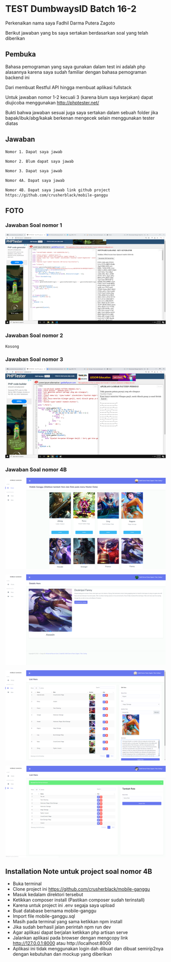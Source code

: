 # TEST DumbwaysID Batch 16-2

Perkenalkan nama saya Fadhil Darma Putera Zagoto

Berikut jawaban yang bs saya sertakan berdasarkan soal yang telah diberikan

## Pembuka

Bahasa pemograman yang saya gunakan dalam test ini adalah php alasannya karena saya sudah familiar dengan bahasa pemograman backend ini

Dari membuat Restful API hingga membuat aplikasi fullstack

Untuk jawaban nomor 1-2 kecuali 3 (karena blum saya kerjakan) dapat diujicoba menggunakan http://phptester.net/

Bukti bahwa jawaban sesuai juga saya sertakan dalam sebuah folder jika bapak/ibuk/abg/kakak berkenan mengecek selain menggunakan tester diatas

## Jawaban
```
Nomor 1. Dapat saya jawab
```
```
Nomor 2. Blum dapat saya jawab
```
```
Nomor 3. Dapat saya jawab
```
```
Nomor 4A. Dapat saya jawab
```
```
Nomor 4B. Dapat saya jawab link github project https://github.com/crusherblack/mobile-ganggu
```

## FOTO

### Jawaban Soal nomor 1

![Jawaban Soal Nomor 1](https://github.com/crusherblack/TestDumbwaysID-16-2/blob/master/Bukti%20Hasil%20(Gambar)/1.png)

### Jawaban Soal nomor 2
````
Kosong
````

### Jawaban Soal nomor 3

![Jawaban Soal Nomor 3](https://github.com/crusherblack/TestDumbwaysID-16-2/blob/master/Bukti%20Hasil%20(Gambar)/3.png)

### Jawaban Soal nomor 4B

![Home](https://github.com/crusherblack/TestDumbwaysID-16-2/blob/master/Bukti%20Hasil%20(Gambar)/4b-1.png)

![Details](https://github.com/crusherblack/TestDumbwaysID-16-2/blob/master/Bukti%20Hasil%20(Gambar)/4b-2.png)

![CRUD Hero](https://github.com/crusherblack/TestDumbwaysID-16-2/blob/master/Bukti%20Hasil%20(Gambar)/4b-3.png)

![CRUD Role](https://github.com/crusherblack/TestDumbwaysID-16-2/blob/master/Bukti%20Hasil%20(Gambar)/4b-4.png)

## Installation Note untuk project soal nomor 4B
* Buka terminal
* Clone project ini https://github.com/crusherblack/mobile-ganggu
* Masuk kedalam direktori tersebut
* Ketikkan composer install (Pastikan composer sudah terinstall)
* Karena untuk project ini .env segaja saya upload
* Buat database bernama mobile-ganggu
* Import file mobile-ganggu.sql 
* Masih pada terminal yang sama ketikkan npm install 
* Jika sudah berhasil jalan perintah npm run dev
* Agar aplikasi dapat berjalan ketikkan php artisan serve
* Jalankan aplikasi pada browser dengan mengcopy link http://127.0.0.1:8000 atau http://localhost:8000
* Aplikasi ini tidak menggunakan login dah dibuat dan dibuat semirip2nya dengan kebutuhan dan mockup yang diberikan
